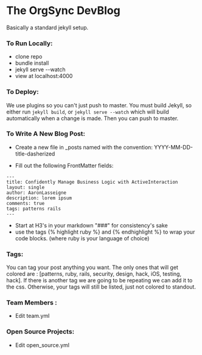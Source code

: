 The OrgSync DevBlog
=======

Basically a standard jekyll setup.

### To Run Locally:

- clone repo
- bundle install
- jekyll serve --watch
- view at localhost:4000

### To Deploy:

We use plugins so you can't just push to master. You must build Jekyll, so either run `jekyll build`, or `jekyll serve --watch` which will build automatically when a change is made. Then you can push to master.

### To Write A New Blog Post:

- Create a new file in _posts named with the convention: YYYY-MM-DD-title-dasherized

- Fill out the following FrontMatter fields:
````
---
title: Confidently Manage Business Logic with ActiveInteraction
layout: single
author: AaronLasseigne
description: lorem ipsum
comments: true
tags: patterns rails
---
````

- Start at H3's in your markdown "###" for consistency's sake
- use the tags {% highlight ruby %} and {% endhighlight %} to wrap your code blocks. (where ruby is your language of choice)

### Tags:
You can tag your post anything you want. The only ones that will get colored are :
[patterns, ruby, rails, security, design, hack, iOS, testing, hack]. If there is another tag we are going to be repeating we can
add it to the css. Otherwise, your tags will still be listed, just not colored to standout.

### Team Members :
- Edit team.yml

### Open Source Projects:
- Edit open_source.yml
